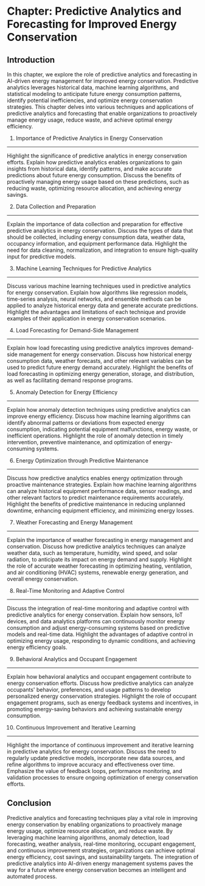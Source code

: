 Chapter: Predictive Analytics and Forecasting for Improved Energy Conservation
==============================================================================

Introduction
------------

In this chapter, we explore the role of predictive analytics and forecasting in AI-driven energy management for improved energy conservation. Predictive analytics leverages historical data, machine learning algorithms, and statistical modeling to anticipate future energy consumption patterns, identify potential inefficiencies, and optimize energy conservation strategies. This chapter delves into various techniques and applications of predictive analytics and forecasting that enable organizations to proactively manage energy usage, reduce waste, and achieve optimal energy efficiency.

1. Importance of Predictive Analytics in Energy Conservation
------------------------------------------------------------

Highlight the significance of predictive analytics in energy conservation efforts. Explain how predictive analytics enables organizations to gain insights from historical data, identify patterns, and make accurate predictions about future energy consumption. Discuss the benefits of proactively managing energy usage based on these predictions, such as reducing waste, optimizing resource allocation, and achieving energy savings.

2. Data Collection and Preparation
----------------------------------

Explain the importance of data collection and preparation for effective predictive analytics in energy conservation. Discuss the types of data that should be collected, including energy consumption data, weather data, occupancy information, and equipment performance data. Highlight the need for data cleaning, normalization, and integration to ensure high-quality input for predictive models.

3. Machine Learning Techniques for Predictive Analytics
-------------------------------------------------------

Discuss various machine learning techniques used in predictive analytics for energy conservation. Explain how algorithms like regression models, time-series analysis, neural networks, and ensemble methods can be applied to analyze historical energy data and generate accurate predictions. Highlight the advantages and limitations of each technique and provide examples of their application in energy conservation scenarios.

4. Load Forecasting for Demand-Side Management
----------------------------------------------

Explain how load forecasting using predictive analytics improves demand-side management for energy conservation. Discuss how historical energy consumption data, weather forecasts, and other relevant variables can be used to predict future energy demand accurately. Highlight the benefits of load forecasting in optimizing energy generation, storage, and distribution, as well as facilitating demand response programs.

5. Anomaly Detection for Energy Efficiency
------------------------------------------

Explain how anomaly detection techniques using predictive analytics can improve energy efficiency. Discuss how machine learning algorithms can identify abnormal patterns or deviations from expected energy consumption, indicating potential equipment malfunctions, energy waste, or inefficient operations. Highlight the role of anomaly detection in timely intervention, preventive maintenance, and optimization of energy-consuming systems.

6. Energy Optimization through Predictive Maintenance
-----------------------------------------------------

Discuss how predictive analytics enables energy optimization through proactive maintenance strategies. Explain how machine learning algorithms can analyze historical equipment performance data, sensor readings, and other relevant factors to predict maintenance requirements accurately. Highlight the benefits of predictive maintenance in reducing unplanned downtime, enhancing equipment efficiency, and minimizing energy losses.

7. Weather Forecasting and Energy Management
--------------------------------------------

Explain the importance of weather forecasting in energy management and conservation. Discuss how predictive analytics techniques can analyze weather data, such as temperature, humidity, wind speed, and solar radiation, to anticipate its impact on energy demand and supply. Highlight the role of accurate weather forecasting in optimizing heating, ventilation, and air conditioning (HVAC) systems, renewable energy generation, and overall energy conservation.

8. Real-Time Monitoring and Adaptive Control
--------------------------------------------

Discuss the integration of real-time monitoring and adaptive control with predictive analytics for energy conservation. Explain how sensors, IoT devices, and data analytics platforms can continuously monitor energy consumption and adjust energy-consuming systems based on predictive models and real-time data. Highlight the advantages of adaptive control in optimizing energy usage, responding to dynamic conditions, and achieving energy efficiency goals.

9. Behavioral Analytics and Occupant Engagement
-----------------------------------------------

Explain how behavioral analytics and occupant engagement contribute to energy conservation efforts. Discuss how predictive analytics can analyze occupants' behavior, preferences, and usage patterns to develop personalized energy conservation strategies. Highlight the role of occupant engagement programs, such as energy feedback systems and incentives, in promoting energy-saving behaviors and achieving sustainable energy consumption.

10. Continuous Improvement and Iterative Learning
-------------------------------------------------

Highlight the importance of continuous improvement and iterative learning in predictive analytics for energy conservation. Discuss the need to regularly update predictive models, incorporate new data sources, and refine algorithms to improve accuracy and effectiveness over time. Emphasize the value of feedback loops, performance monitoring, and validation processes to ensure ongoing optimization of energy conservation efforts.

Conclusion
----------

Predictive analytics and forecasting techniques play a vital role in improving energy conservation by enabling organizations to proactively manage energy usage, optimize resource allocation, and reduce waste. By leveraging machine learning algorithms, anomaly detection, load forecasting, weather analysis, real-time monitoring, occupant engagement, and continuous improvement strategies, organizations can achieve optimal energy efficiency, cost savings, and sustainability targets. The integration of predictive analytics into AI-driven energy management systems paves the way for a future where energy conservation becomes an intelligent and automated process.

